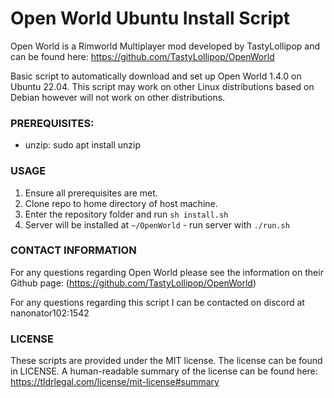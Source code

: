 # Open World Ubuntu Install Script

Open World is a Rimworld Multiplayer mod developed by TastyLollipop and can be found here: https://github.com/TastyLollipop/OpenWorld

Basic script to automatically download and set up Open World 1.4.0 on Ubuntu 22.04. This script may work on other Linux distributions based on Debian however will not work on other distributions.

### PREREQUISITES:
* unzip: sudo apt install unzip

### USAGE
1. Ensure all prerequisites are met.
2. Clone repo to home directory of host machine.
3. Enter the repository folder and run `sh install.sh`
4. Server will be installed at `~/OpenWorld` - run server with `./run.sh`


### CONTACT INFORMATION

For any questions regarding Open World please see the information on their Github page: (https://github.com/TastyLollipop/OpenWorld)

For any questions regarding this script I can be contacted on discord at nanonator102:1542

### LICENSE

These scripts are provided under the MIT license. The license can be found in LICENSE. A human-readable summary of the license can be found here: https://tldrlegal.com/license/mit-license#summary
